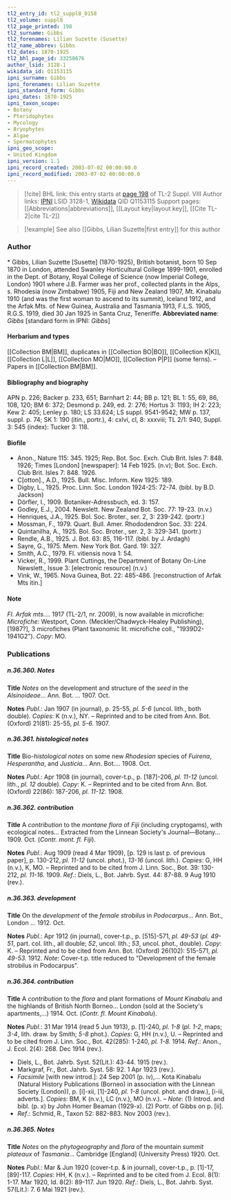 ```yaml
---
tl2_entry_id: tl2_suppl8_0158
tl2_volume: suppl8
tl2_page_printed: 198
tl2_surname: Gibbs
tl2_forenames: Lilian Suzette (Susette)
tl2_name_abbrev: Gibbs
tl2_dates: 1870-1925
tl2_bhl_page_id: 33258676
author_lsid: 3128-1
wikidata_id: Q1153115
ipni_surname: Gibbs
ipni_forenames: Lilian Suzette
ipni_standard_form: Gibbs
ipni_dates: 1870-1925
ipni_taxon_scope: 
- Botany
- Pteridophytes
- Mycology
- Bryophytes
- Algae
- Spermatophytes
ipni_geo_scope: 
- United Kingdom
ipni_version: 1.1
ipni_record_created: 2003-07-02 00:00:00.0
ipni_record_modified: 2003-07-02 00:00:00.0
---
```


> [!cite] BHL link: this entry starts at [page 198](https://www.biodiversitylibrary.org/page/33258676) of TL-2 Suppl. VIII
> Author links: [IPNI](https://www.ipni.org/a/3128-1) LSID 3128-1, [Wikidata](https://www.wikidata.org/wiki/Q1153115) QID Q1153115
> Support pages: [[Abbreviations|abbreviations]], [[Layout key|layout key]], [[Cite TL-2|cite TL-2]]

> [!example] See also [[Gibbs, Lilian Suzette|first entry]] for this author

### Author

\* Gibbs, Lilian Suzette \[Susette\] (1870-1925), British botanist, born 10 Sep 1870 in London, attended Swanley Horticultural College 1899-1901, enrolled in the Dept. of Botany, Royal College of Science (now Imperial College, London) 1901 where J.B. Farmer was her prof., collected plants in the Alps, s. Rhodesia (now Zimbabwe) 1905, Fiji and New Zealand 1907, Mt. Kinabalu 1910 (and was the first woman to ascend to its summit), Iceland 1912, and the Arfak Mts. of New Guinea, Australia and Tasmania 1913, F.L.S. 1905, R.G.S. 1919, died 30 Jan 1925 in Santa Cruz, Teneriffe. 
**Abbreviated name**: *Gibbs* \[standard form in IPNI: *Gibbs*\]

#### Herbarium and types

[[Collection BM|BM]], duplicates in [[Collection BO|BO]], [[Collection K|K]], [[Collection L|L]], [[Collection MO|MO]], [[Collection P|P]] (some ferns). – Papers in [[Collection BM|BM]].

#### Bibliography and biography

APN p. 226; Backer p. 233, 651; Barnhart 2: 44; BB p. 121; BL 1: 55, 69, 86, 108, 120; BM 6: 372; Desmond p. 249, ed. 2: 276; Hortus 3: 1193; IH 2: 223; Kew 2: 405; Lenley p. 180; LS 33.624; LS suppl. 9541-9542; MW p. 137, suppl. p. 74; SK 1: 190 (itin., portr.), 4: cxlvi, cl, 8: xxxviii; TL 2/1: 940, Suppl. 3: 545 (index): Tucker 3: 118.

#### Biofile

- Anon., Nature 115: 345. 1925; Rep. Bot. Soc. Exch. Club Brit. Isles 7: 848. 1926; Times \[London\] \[newspaper\]: 14 Feb 1925. (n.v); Bot. Soc. Exch. Club Brit. Isles 7: 848. 1926.
- C\[otton\]., A.D., 1925. Bull. Misc. Inform. Kew 1925: 189.
- Digby, L., 1925. Proc. Linn. Soc. London 1924-25: 72-74. (bibl. by B.D. Jackson)
- Dörfler, I., 1909. Botaniker-Adressbuch, ed. 3: 157.
- Godley, E.J., 2004. Newslett. New Zealand Bot. Soc. 77: 19-23. (n.v.)
- Henriques, J.A., 1925. Bol. Soc. Broter., ser. 2, 3: 239-242. (portr.)
- Mossman, F., 1979. Quart. Bull. Amer. Rhododendron Soc. 33: 224.
- Quintanilha, A., 1925. Bol. Soc. Broter., ser. 2, 3: 329-341. (portr.)
- Rendle, A.B., 1925. J. Bot. 63: 85, 116-117. (bibl. by J. Ardagh)
- Sayre, G., 1975. Mem. New York Bot. Gard. 19: 327.
- Smith, A.C., 1979. Fl. vitiensis nova 1: 54.
- Vicker, R., 1999. Plant Cuttings, the Department of Botany On-Line Newslett., Issue 3: \[electronic resource\] (n.v.)
- Vink, W., 1965. Nova Guinea, Bot. 22: 485-486. \[reconstruction of Arfak Mts itin.\]

#### Note

*Fl. Arfak mts.*... 1917 (TL-2/1, nr. 2009), is now available in microfiche: *Microfiche*: Westport, Conn. (Meckler/Chadwyck-Healey Publishing), \[1987?\], 3 microfiches (Plant taxonomic lit. microfiche coll., "1939D2-1941G2"). *Copy*: MO.

### Publications

##### n.36.360. Notes

**Title**
*Notes* on the development and structure of the *seed* in the *Alsinoideae*... Ann. Bot. ... 1907. Oct.

**Notes**
*Publ*.: Jan 1907 (in journal), p. 25-55, *pl. 5-6* (uncol. lith., both double). *Copies*: K (n.v.), NY. – Reprinted and to be cited from Ann. Bot. (Oxford) 21(81): 25-55, *pl. 5-6.* 1907.

##### n.36.361. histological notes

**Title**
Bio-*histological notes* on some new *Rhodesian* species of *Fuirena*, *Hesperantha*, and *Justicia*... Ann. Bot.... 1908. Oct.

**Notes**
*Publ*.: Apr 1908 (in journal), cover-t.p., p. \[187\]-206, *pl. 11-12* (uncol. lith., *pl. 12* double).
*Copy*: K. – Reprinted and to be cited from Ann. Bot. (Oxford) 22(86): 187-206, *pl. 11-12.* 1908.

##### n.36.362. contribution

**Title**
A *contribution* to the *montane flora* of *Fiji* (including cryptogams), with ecological notes... Extracted from the Linnean Society's Journal—Botany... 1909. Oct. (*Contr. mont. fl. Fiji*).

**Notes**
*Publ*.: Aug 1909 (read 4 Mar 1909), \[p. 129 is last p. of previous paper\], p. 130-212, *pl. 11-12* (uncol. phot.), *13-16* (uncol. lith.). *Copies*: G, HH (n.v.), K, MO. – Reprinted and to be cited from J. Linn. Soc., Bot. 39: 130-212, *pl. 11-16.* 1909.
*Ref*.: Diels, L., Bot. Jahrb. Syst. 44: 87-88. 9 Aug 1910 (rev.).

##### n.36.363. development

**Title**
On the *development* of the *female strobilus* in *Podocarpus*... Ann. Bot., London ... 1912. Oct.

**Notes**
*Publ*.: Apr 1912 (in journal), cover-t.p., p. \[515\]-571, *pl. 49-53* (*pl. 49-51*, part. col. lith., all double; *52*, uncol. lith.; *53*, uncol. phot., double). *Copy*: K. – Reprinted and to be cited from Ann. Bot. (Oxford) 26(102): 515-571, *pl. 49-53.* 1912.
*Note*: Cover-t.p. title reduced to "Development of the female strobilus in Podocarpus".

##### n.36.364. contribution

**Title**
A *contribution* to the *flora* and plant formations of *Mount Kinabalu* and the highlands of British North Borneo... London (sold at the Society's apartments,...) 1914. Oct. (*Contr. fl. Mount Kinabalu*).

**Notes**
*Publ*.: 31 Mar 1914 (read 5 Jun 1913), p. \[1\]-240, *pl. 1-8* (*pl. 1-2*, maps; *3-4*, lith. draw. by Smith; *5-8* phot.). *Copies*: G, HH (n.v.), U. – Reprinted and to be cited from J. Linn. Soc., Bot. 42(285): 1-240, *pl. 1-8.* 1914.
*Ref*.: Anon., J. Ecol. 2(4): 268. Dec 1914 (rev.).
- Diels, L., Bot. Jahrb. Syst. 52(Lit.): 43-44. 1915 (rev.).
- Markgraf, Fr., Bot. Jahrb. Syst. 58: 92. 1 Apr 1923 (rev.).
- *Facsimile* \[with new introd.\]: 24 Sep 2001 (p. iv),... Kota Kinabalu (Natural History Publications (Borneo) in association with the Linnean Society (London)), p. \[i\]-xii, \[1\]-240, *pl. 1-8* (uncol. phot. and draw.), \[i-iii, adverts.\]. *Copies*: BM, K (n.v.), LC (n.v.), MO (n.v.). – *Note*: (1) Introd. and bibl. (p. x) by John Homer Beaman (1929-x). (2) Portr. of Gibbs on p. \[ii\].
- *Ref*.: Schmid, R., Taxon 52: 882-883. Nov 2003 (rev.).

##### n.36.365. Notes

**Title**
*Notes* on the *phytogeography* and *flora* of the mountain *summit plateaux* of *Tasmania*... Cambridge \[England\] (University Press) 1920. Oct.

**Notes**
*Publ*.: Mar & Jun 1920 (cover-t.p. & in journal), cover-t.p., p. \[1\]-17, \[89\]-117. *Copies*: HH, K (n.v.). – Reprinted and to be cited from J. Ecol. 8(1): 1-17. Mar 1920, Id. 8(2): 89-117. Jun 1920.
*Ref*.: Diels, L., Bot. Jahrb. Syst. 57(Lit.): 7. 6 Mai 1921 (rev.).

